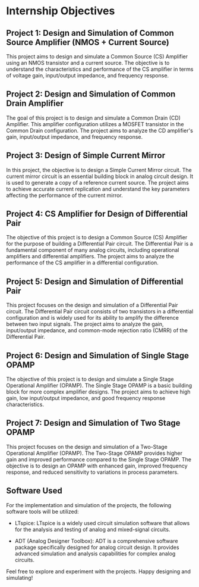 # Internship Objectives

## Project 1: Design and Simulation of Common Source Amplifier (NMOS + Current Source)

This project aims to design and simulate a Common Source (CS) Amplifier using an NMOS transistor and a current source. The objective is to understand the characteristics and performance of the CS amplifier in terms of voltage gain, input/output impedance, and frequency response. 

## Project 2: Design and Simulation of Common Drain Amplifier

The goal of this project is to design and simulate a Common Drain (CD) Amplifier. This amplifier configuration utilizes a MOSFET transistor in the Common Drain configuration. The project aims to analyze the CD amplifier's gain, input/output impedance, and frequency response.

## Project 3: Design of Simple Current Mirror

In this project, the objective is to design a Simple Current Mirror circuit. The current mirror circuit is an essential building block in analog circuit design. It is used to generate a copy of a reference current source. The project aims to achieve accurate current replication and understand the key parameters affecting the performance of the current mirror.

## Project 4: CS Amplifier for Design of Differential Pair

The objective of this project is to design a Common Source (CS) Amplifier for the purpose of building a Differential Pair circuit. The Differential Pair is a fundamental component of many analog circuits, including operational amplifiers and differential amplifiers. The project aims to analyze the performance of the CS amplifier in a differential configuration.

## Project 5: Design and Simulation of Differential Pair

This project focuses on the design and simulation of a Differential Pair circuit. The Differential Pair circuit consists of two transistors in a differential configuration and is widely used for its ability to amplify the difference between two input signals. The project aims to analyze the gain, input/output impedance, and common-mode rejection ratio (CMRR) of the Differential Pair.

## Project 6: Design and Simulation of Single Stage OPAMP

The objective of this project is to design and simulate a Single Stage Operational Amplifier (OPAMP). The Single Stage OPAMP is a basic building block for more complex amplifier designs. The project aims to achieve high gain, low input/output impedance, and good frequency response characteristics.

## Project 7: Design and Simulation of Two Stage OPAMP

This project focuses on the design and simulation of a Two-Stage Operational Amplifier (OPAMP). The Two-Stage OPAMP provides higher gain and improved performance compared to the Single Stage OPAMP. The objective is to design an OPAMP with enhanced gain, improved frequency response, and reduced sensitivity to variations in process parameters.

## Software Used

For the implementation and simulation of the projects, the following software tools will be utilized:

- LTspice: LTspice is a widely used circuit simulation software that allows for the analysis and testing of analog and mixed-signal circuits.

- ADT (Analog Designer Toolbox): ADT is a comprehensive software package specifically designed for analog circuit design. It provides advanced simulation and analysis capabilities for complex analog circuits.

Feel free to explore and experiment with the projects. Happy designing and simulating!


